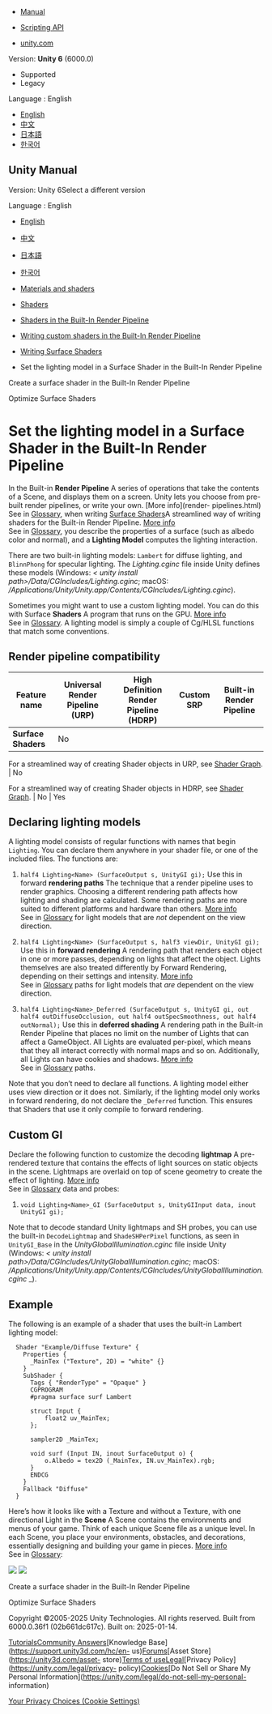 [](https://docs.unity3d.com)

  * [Manual](../Manual/index.html)
  * [Scripting API](../ScriptReference/index.html)

  * [unity.com](https://unity.com/)

Version: **Unity 6** (6000.0)

  * Supported
  * Legacy

Language : English

  * [English](/Manual/SL-SurfaceShaderLighting.html)
  * [中文](/cn/current/Manual/SL-SurfaceShaderLighting.html)
  * [日本語](/ja/current/Manual/SL-SurfaceShaderLighting.html)
  * [한국어](/kr/current/Manual/SL-SurfaceShaderLighting.html)

[](https://docs.unity3d.com)

## Unity Manual

Version: Unity 6Select a different version

Language : English

  * [English](/Manual/SL-SurfaceShaderLighting.html)
  * [中文](/cn/current/Manual/SL-SurfaceShaderLighting.html)
  * [日本語](/ja/current/Manual/SL-SurfaceShaderLighting.html)
  * [한국어](/kr/current/Manual/SL-SurfaceShaderLighting.html)

  * [Materials and shaders](materials-and-shaders.html)
  * [Shaders](Shaders.html)
  * [Shaders in the Built-In Render Pipeline](shader-built-in-birp-landing.html)
  * [Writing custom shaders in the Built-In Render Pipeline](writing-shaders-birp.html)
  * [Writing Surface Shaders](writing-surface-shaders.html)
  * Set the lighting model in a Surface Shader in the Built-In Render Pipeline

[](SL-SurfaceShader-create.html)

Create a surface shader in the Built-In Render Pipeline

[](SL-SurfaceShaderOptimize.html)

Optimize Surface Shaders

# Set the lighting model in a Surface Shader in the Built-In Render Pipeline

In the Built-in **Render Pipeline** A series of operations that take the
contents of a Scene, and displays them on a screen. Unity lets you choose from
pre-built render pipelines, or write your own. [More info](render-
pipelines.html)  
See in [Glossary](Glossary.html#Renderpipeline), when writing [Surface
Shaders](SL-SurfaceShaders.html)A streamlined way of writing shaders for the
Built-in Render Pipeline. [More info](SL-SurfaceShaders.html)  
See in [Glossary](Glossary.html#SurfaceShader), you describe the properties of
a surface (such as albedo color and normal), and a **Lighting Model** computes
the lighting interaction.

There are two built-in lighting models: `Lambert` for diffuse lighting, and
`BlinnPhong` for specular lighting. The _Lighting.cginc_ file inside Unity
defines these models (Windows: _< unity install
path>/Data/CGIncludes/Lighting.cginc_; macOS:
_/Applications/Unity/Unity.app/Contents/CGIncludes/Lighting.cginc_).

Sometimes you might want to use a custom lighting model. You can do this with
Surface **Shaders** A program that runs on the GPU. [More info](Shaders.html)  
See in [Glossary](Glossary.html#Shader). A lighting model is simply a couple
of Cg/HLSL functions that match some conventions.

## Render pipeline compatibility

**Feature name** | **Universal Render Pipeline (URP)** | **High Definition Render Pipeline (HDRP)** | **Custom SRP** | **Built-in Render Pipeline**  
---|---|---|---|---  
**Surface Shaders** | No  
  
For a streamlined way of creating Shader objects in URP, see [Shader Graph](shader-graph.html). | No  
  
For a streamlined way of creating Shader objects in HDRP, see [Shader Graph](shader-graph.html). | No | Yes  
  
## Declaring lighting models

A lighting model consists of regular functions with names that begin
`Lighting`. You can declare them anywhere in your shader file, or one of the
included files. The functions are:

  1. `half4 Lighting<Name> (SurfaceOutput s, UnityGI gi);` Use this in forward **rendering paths** The technique that a render pipeline uses to render graphics. Choosing a different rendering path affects how lighting and shading are calculated. Some rendering paths are more suited to different platforms and hardware than others. [More info](RenderingPaths.html)  
See in [Glossary](Glossary.html#RenderingPath) for light models that are _not_
dependent on the view direction.

  2. `half4 Lighting<Name> (SurfaceOutput s, half3 viewDir, UnityGI gi);` Use this in **forward rendering** A rendering path that renders each object in one or more passes, depending on lights that affect the object. Lights themselves are also treated differently by Forward Rendering, depending on their settings and intensity. [More info](RenderTech-ForwardRendering.html)  
See in [Glossary](Glossary.html#ForwardRendering) paths for light models that
_are_ dependent on the view direction.

  3. `half4 Lighting<Name>_Deferred (SurfaceOutput s, UnityGI gi, out half4 outDiffuseOcclusion, out half4 outSpecSmoothness, out half4 outNormal);` Use this in **deferred shading** A rendering path in the Built-in Render Pipeline that places no limit on the number of Lights that can affect a GameObject. All Lights are evaluated per-pixel, which means that they all interact correctly with normal maps and so on. Additionally, all Lights can have cookies and shadows. [More info](RenderTech-DeferredShading.html)  
See in [Glossary](Glossary.html#Deferredshading) paths.

Note that you don’t need to declare all functions. A lighting model either
uses view direction or it does not. Similarly, if the lighting model only
works in forward rendering, do not declare the `_Deferred` function. This
ensures that Shaders that use it only compile to forward rendering.

## Custom GI

Declare the following function to customize the decoding **lightmap** A pre-
rendered texture that contains the effects of light sources on static objects
in the scene. Lightmaps are overlaid on top of scene geometry to create the
effect of lighting. [More info](Lightmapping.html)  
See in [Glossary](Glossary.html#Lightmap) data and probes:

  1. `void Lighting<Name>_GI (SurfaceOutput s, UnityGIInput data, inout UnityGI gi);`

Note that to decode standard Unity lightmaps and SH probes, you can use the
built-in `DecodeLightmap` and `ShadeSHPerPixel` functions, as seen in
`UnityGI_Base` in the _UnityGlobalIllumination.cginc_ file inside Unity
(Windows: _< unity install
path>/Data/CGIncludes/UnityGlobalIllumination.cginc_; macOS:
_/Applications/Unity/Unity.app/Contents/CGIncludes/UnityGlobalIllumination.cginc_
_).

## Example

The following is an example of a shader that uses the built-in Lambert
lighting model:

    
    
      Shader "Example/Diffuse Texture" {
        Properties {
          _MainTex ("Texture", 2D) = "white" {}
        }
        SubShader {
          Tags { "RenderType" = "Opaque" }
          CGPROGRAM
          #pragma surface surf Lambert
          
          struct Input {
              float2 uv_MainTex;
          };
          
          sampler2D _MainTex;
          
          void surf (Input IN, inout SurfaceOutput o) {
              o.Albedo = tex2D (_MainTex, IN.uv_MainTex).rgb;
          }
          ENDCG
        }
        Fallback "Diffuse"
      }
    

Here’s how it looks like with a Texture and without a Texture, with one
directional Light in the **Scene** A Scene contains the environments and menus
of your game. Think of each unique Scene file as a unique level. In each
Scene, you place your environments, obstacles, and decorations, essentially
designing and building your game in pieces. [More info](CreatingScenes.html)  
See in [Glossary](Glossary.html#Scene):

![](../uploads/Main/SurfaceShaderDiffuseTexture.jpg)
![](../uploads/Main/SurfaceShaderDiffuseNoTex.png)

[](SL-SurfaceShader-create.html)

Create a surface shader in the Built-In Render Pipeline

[](SL-SurfaceShaderOptimize.html)

Optimize Surface Shaders

Copyright ©2005-2025 Unity Technologies. All rights reserved. Built from
6000.0.36f1 (02b661dc617c). Built on: 2025-01-14.

[Tutorials](https://learn.unity.com/)[Community
Answers](https://answers.unity3d.com)[Knowledge
Base](https://support.unity3d.com/hc/en-
us)[Forums](https://forum.unity3d.com)[Asset Store](https://unity3d.com/asset-
store)[Terms of
use](https://docs.unity3d.com/Manual/TermsOfUse.html)[Legal](https://unity.com/legal)[Privacy
Policy](https://unity.com/legal/privacy-
policy)[Cookies](https://unity.com/legal/cookie-policy)[Do Not Sell or Share
My Personal Information](https://unity.com/legal/do-not-sell-my-personal-
information)

[Your Privacy Choices (Cookie Settings)](javascript:void\(0\);)


